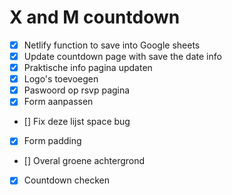 # X and M countdown 

- [X] Netlify function to save into Google sheets 
- [X] Update countdown page with save the date info
- [X] Praktische info pagina updaten 
- [X] Logo's toevoegen 
- [X] Paswoord op rsvp pagina
- [X] Form aanpassen
- [] Fix deze lijst space bug
- [X] Form padding
- [] Overal groene achtergrond 
- [X] Countdown checken


